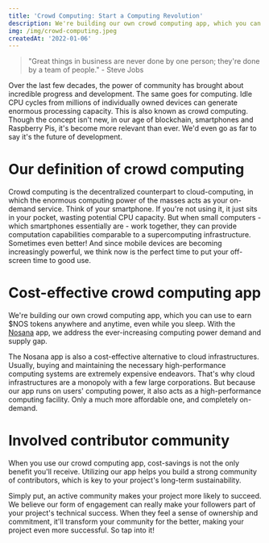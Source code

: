 ```yaml
---
title: 'Crowd Computing: Start a Computing Revolution'
description: We're building our own crowd computing app, which you can use to earn $NOS tokens anywhere and anytime.
img: /img/crowd-computing.jpeg
createdAt: '2022-01-06'
---
```

> "Great things in business are never done by one person; they're done by a team of people." - Steve Jobs

Over the last few decades, the power of community has brought about incredible progress and development. The same goes for computing. Idle CPU cycles from millions of individually owned devices can generate enormous processing capacity. This is also known as crowd computing. Though the concept isn't new, in our age of blockchain, smartphones and Raspberry Pis, it's become more relevant than ever. We'd even go as far to say it's the future of development.

Our definition of crowd computing
=================================

Crowd computing is the decentralized counterpart to cloud-computing, in which the enormous computing power of the masses acts as your on-demand service. Think of your smartphone. If you're not using it, it just sits in your pocket, wasting potential CPU capacity. But when small computers - which smartphones essentially are - work together, they can provide computation capabilities comparable to a supercomputing infrastructure. Sometimes even better! And since mobile devices are becoming increasingly powerful, we think now is the perfect time to put your off-screen time to good use.

Cost-effective crowd computing app
==================================

We're building our own crowd computing app, which you can use to earn $NOS tokens anywhere and anytime, even while you sleep. With the [Nosana](http://nosana.io/) app, we address the ever-increasing computing power demand and supply gap.

The Nosana app is also a cost-effective alternative to cloud infrastructures. Usually, buying and maintaining the necessary high-performance computing systems are extremely expensive endeavors. That's why cloud infrastructures are a monopoly with a few large corporations. But because our app runs on users' computing power, it also acts as a high-performance computing facility. Only a much more affordable one, and completely on-demand.

Involved contributor community
==============================

When you use our crowd computing app, cost-savings is not the only benefit you'll receive. Utilizing our app helps you build a strong community of contributors, which is key to your project's long-term sustainability.

Simply put, an active community makes your project more likely to succeed. We believe our form of engagement can really make your followers part of your project's technical success. When they feel a sense of ownership and commitment, it'll transform your community for the better, making your project even more successful. So tap into it!